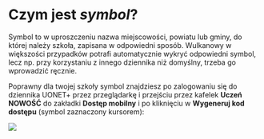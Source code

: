 # Czym jest *symbol*?

Symbol to w uproszczeniu nazwa miejscowości, powiatu lub gminy, do której należy szkoła, zapisana w odpowiedni sposób.
Wulkanowy w większości przypadków potrafi automatycznie wykryć odpowiedni symbol, lecz np. przy korzystaniu z innego
dziennika niż domyślny, trzeba go wprowadzić ręcznie.

Poprawny dla twojej szkoły symbol znajdziesz po zalogowaniu się do dziennika UONET+ przez przeglądarkę i przejściu
przez kafelek **Uczeń NOWOŚĆ** do zakładki **Dostęp mobilny** i po kliknięciu w **Wygeneruj kod dostępu** (symbol zaznaczony kursorem):

![](https://i.imgur.com/v3to2W0.png)
